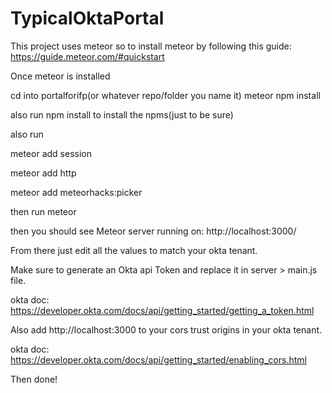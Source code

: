 # TypicalOktaPortal

This project uses meteor so to install meteor by following this guide: https://guide.meteor.com/#quickstart

Once meteor is installed

cd into portalforifp(or whatever repo/folder you name it) meteor npm install

also run npm install to install the npms(just to be sure)

also run

meteor add session

meteor add http

meteor add meteorhacks:picker

then run meteor

then you should see Meteor server running on: http://localhost:3000/

From there just edit all the values to match your okta tenant.

Make sure to generate an Okta api Token and replace it in server > main.js file.

okta doc: https://developer.okta.com/docs/api/getting_started/getting_a_token.html

Also add http://localhost:3000 to your cors trust origins in your okta tenant.

okta doc: https://developer.okta.com/docs/api/getting_started/enabling_cors.html

Then done!
